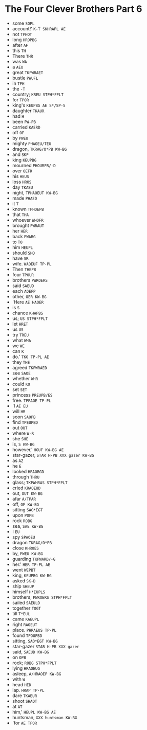 # The Four Clever Brothers Part 6

* some `SOPL`
* account!' `K-T SKHRAPL AE`
* not `TPHOT`
* long `HROPBG`
* after `AF`
* this `TH`
* There `THR`
* was `WA`
* a `AEU`
* great `TKPWRAET`
* bustle `PWUFL`
* in `TPH`
* the `-T`
* country; `KREU STPH*FPLT`
* for `TPOR`
* king's `KEUPBG AE S*/SP-S`
* daughter `TKAUR`
* had `H`
* been `PW-PB`
* carried `KAERD`
* off `OF`
* by `PWEU`
* mighty `PHAOEU/TEU`
* dragon, `TKRAG/O*PB KW-BG`
* and `SKP`
* king `KEUPBG`
* mourned `PHOURPB/-D`
* over `OEFR`
* his `HEUS`
* loss `HROS`
* day `TKAEU`
* night, `TPHAOEUT KW-BG`
* made `PHAED`
* it `T`
* known `TPHOEPB`
* that `THA`
* whoever `WHOFR`
* brought `PWRAUT`
* her `HER`
* back `PWABG`
* to `TO`
* him `HEUPL`
* should `SHO`
* have `SR`
* wife. `WAOEUF TP-PL`
* Then `THEPB`
* four `TPOUR`
* brothers `PWROERS`
* said `SAEUD`
* each `AOEFP`
* other, `OER KW-BG`
* 'Here `AE HAOER`
* is `S`
* chance `KHAPBS`
* us; `US STPH*FPLT`
* let `HRET`
* us `US`
* try `TREU`
* what `WHA`
* we `WE`
* can `K`
* do.' `TKO TP-PL AE`
* they `THE`
* agreed `TKPWRAED`
* see `SAOE`
* whether `WHR`
* could `KO`
* set `SET`
* princess `PREUPB/ES`
* free. `TPRAOE TP-PL`
* 'I `AE EU`
* will `HR`
* soon `SAOPB`
* find `TPEUPBD`
* out `OUT`
* where `W-R`
* she `SHE`
* is, `S KW-BG`
* however,' `HOUF KW-BG AE`
* star-gazer, `STAR H-PB XXX gazer KW-BG`
* as `AZ`
* he `E`
* looked `HRAOBGD`
* through `THRU`
* glass; `TKPWHRAS STPH*FPLT`
* cried `KRAOEUD`
* out, `OUT KW-BG`
* afar `A/TPAR`
* off, `OF KW-BG`
* sitting `SAO*EGT`
* upon `POPB`
* rock `ROBG`
* sea, `SAE KW-BG`
* I `EU`
* spy `SPAOEU`
* dragon `TKRAG/O*PB`
* close `KHROES`
* by, `PWEU KW-BG`
* guarding `TKPWARD/-G`
* her.' `HER TP-PL AE`
* went `WEPBT`
* king, `KEUPBG KW-BG`
* asked `SK-D`
* ship `SHEUP`
* himself `H*EUPLS`
* brothers; `PWROERS STPH*FPLT`
* sailed `SAEULD`
* together `TOGT`
* till `T*EUL`
* came `KAEUPL`
* right `RAOEUT`
* place. `PHRAEUS TP-PL`
* found `TPOUPBD`
* sitting, `SAO*EGT KW-BG`
* star-gazer `STAR H-PB XXX gazer`
* said, `SAEUD KW-BG`
* on `OPB`
* rock; `ROBG STPH*FPLT`
* lying `HRAOEUG`
* asleep, `A/HRAOEP KW-BG`
* with `W`
* head `HED`
* lap. `HRAP TP-PL`
* dare `TKAEUR`
* shoot `SHAOT`
* at `AT`
* him,' `HEUPL KW-BG AE`
* huntsman, `XXX huntsman KW-BG`
* 'for `AE TPOR`
